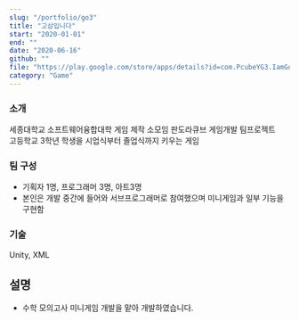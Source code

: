 ```yaml
---
slug: "/portfolio/go3"
title: "고삼입니다"
start: "2020-01-01"
end: ""
date: "2020-06-16"
github: ""
file: "https://play.google.com/store/apps/details?id=com.PcubeYG3.IamGoSam"
category: "Game"
---
```


### 소개
세종대학교 소프트웨어융합대학 게임 제작 소모임 판도라큐브 게임개발 팀프로젝트 </br>
고등학교 3학년 학생을 시업식부터 졸업식까지 키우는 게임

### 팀 구성
* 기획자 1명, 프로그래머 3명, 아트3명
* 본인은 개발 중간에 들어와 서브프로그래머로 참여했으며 미니게임과 일부 기능을 구현함

### 기술
Unity, XML

## 설명
- 수학 모의고사 미니게임 개발을 맡아 개발하였습니다.
